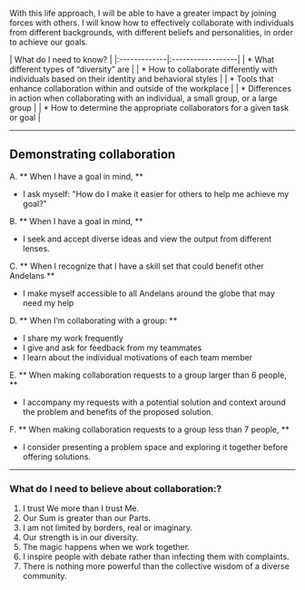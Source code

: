 With this life approach, I will be able to have a greater impact by joining forces with others. I will know how to effectively collaborate with individuals from different backgrounds, with different beliefs and personalities, in order to achieve our goals.


| What do I need to know?   |
|:-------------|:------------------|
| * What different types of “diversity” are  |
| * How to collaborate differently with individuals based on their identity and behavioral styles  |
| * Tools that enhance collaboration within and outside of the workplace |
| * Differences in action when collaborating with an individual, a small group, or a large group |
| * How to determine the appropriate collaborators for a given task or goal |

----------


## **Demonstrating collaboration**

A. **  When I have a goal in mind, **
- I ask myself: "How do I make it easier for others to help me achieve my goal?"

B. **  When I have a goal in mind, **
- I seek and accept diverse ideas and view the output from different lenses.

C. **  When I recognize that I have a skill set that could benefit other Andelans **
- I make myself accessible to all Andelans around the globe that may need my help

D. **  When I’m collaborating with a group: **
- I share my work frequently
- I give and ask for feedback from my teammates
- I learn about the individual motivations of each team member

E. **  When making collaboration requests to a group larger than 6 people, **
- I accompany my requests with a potential solution and context around the problem and benefits of the proposed solution.

F. **  When making collaboration requests to a group less than 7 people, **
- I consider presenting a problem space and exploring it together before offering solutions.

----------

### **What do I need to believe about collaboration:?**

1. I trust We more than I trust Me.
2. Our Sum is greater than our Parts.
3. I am not limited by borders, real or imaginary.
4. Our strength is in our diversity.
5. The magic happens when we work together.
6. I inspire people with debate rather than infecting them with complaints.
7. There is nothing more powerful than the collective wisdom of a diverse community.